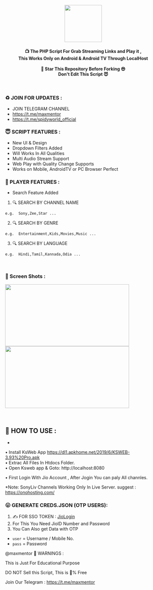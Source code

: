<p align='center'><img src="https://i.ibb.co/v1jdHNV/IMG-20231205-130752-813.jpg" width="120"></p>

<!--
* Copyright 2021-2023 SnehTV, Inc.
* Licensed under MIT (https://github.com/mitthu786/TS-JioTV/blob/main/LICENSE)
* Created By : TechieSneh
* Re-Create By : Maxmentor
-->

<h4 align='center'>📺 The PHP Script For Grab Streaming Links and Play it ,<br> This Works Only on Android & Android TV
Through LocalHost <br><br>🌟 Star This Repository Before Forking 😎<br>Don't Edit This Script
😈</h4>
<br>

<h3>♻️ JOIN FOR UPDATES :</h3>

- JOIN TELEGRAM CHANNEL
- https://t.me/maxmentor
- https://t.me/spidyworld_official

<h3>😇 SCRIPT FEATURES :</h3>

- New UI & Design
- Dropdown Filters Added
- Will Works In All Qualities
- Multi Audio Stream Support
- Web Play with Quality Change Supports
- Works on Mobile, AndroidTV or PC Browser Perfect

<h3>💖 PLAYER FEATURES :</h3>

- Search Feature Added<br>

1. 🔍 SEARCH BY CHANNEL NAME

```
e.g.  Sony,Zee,Star ...
```

2. 🔍 SEARCH BY GENRE

```
e.g.  Entertainment,Kids,Movies,Music ...
```

3. 🔍 SEARCH BY LANGUAGE

```
e.g.  Hindi,Tamil,Kannada,Odia ...
```

<br>

<h3>📸 Screen Shots : </h3>

<img src="https://i.ibb.co/ZVFLtHQ/a1.png" width="400" height="200"><br>
<img src="https://i.ibb.co/jRJxqTZ/s2.png" width="400" height="200">

<br>

<h2>🍁 HOW TO USE : </h2>

- <br>
• Install KsWeb App https://dl1.apkhome.net/2019/6/KSWEB-3.93%20Pro.apk <br>
• Extrac All Files In Htdocs Folder.<br>
• Open Ksweb app & Goto: http://localhost:8080<br>

• First Login With Jio Account , After Jogin You can paly All channles.

*Note: SonyLiv Channels Working Only In Live Server. 
 suggest : https://onohosting.com/
<!--
* Copyright 2021-2023 SnehTV, Inc.
* Licensed under MIT (https://github.com/mitthu786/TS-JioTV/blob/main/LICENSE)
* Created By : TechieSneh
-->

### 😛 GENERATE CREDS.JSON (OTP USERS):

1. ✍️ FOR SSO TOKEN : [JioLogin](http://jiologin.unaux.com)
2. For This You Need JioID Number and Password
3. You Can Also get Data with OTP

- `user` = Username / Mobile No.
- `pass` = Password




<!-- DO NOT REMOVE THIS CREDIT -->
@maxmentor
🚸 WARNINGS :

This is Just For Educational Purpose

DO NOT Sell this Script, This is 💯% Free

Join Our Telegram : https://t.me/maxmentor
